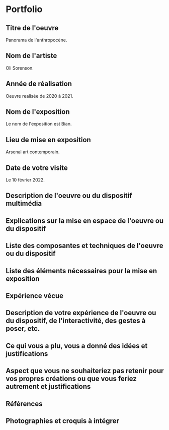 # Portfolio

## Titre de l'oeuvre

 Panorama de l'anthropocène.
 
## Nom de l'artiste

Oli Sorenson.

## Année de réalisation

Oeuvre realisée de 2020 à 2021.

## Nom de l'exposition

Le nom de l'exposition est Bian.

## Lieu de mise en exposition

Arsenal art contemporain.

## Date de votre visite

Le 10 février 2022.

## Description de l'oeuvre ou du dispositif multimédia



## Explications sur la mise en espace de l'oeuvre ou du dispositif


## Liste des composantes et techniques de l'oeuvre ou du dispositif


## Liste des éléments nécessaires pour la mise en exposition


## Expérience vécue



## Description de votre expérience de l'oeuvre ou du dispositif, de l'interactivité, des gestes à poser, etc.


## Ce qui vous a plu, vous a donné des idées et justifications


## Aspect que vous ne souhaiteriez pas retenir pour vos propres créations ou que vous feriez autrement et justifications


## Références


## Photographies et croquis à intégrer



